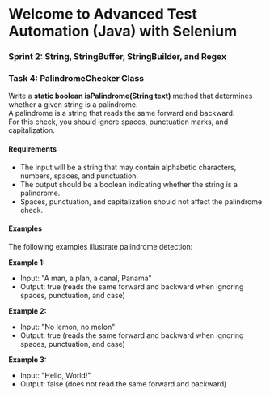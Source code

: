 # Welcome to Advanced Test Automation (Java) with Selenium
### Sprint 2: String, StringBuffer, StringBuilder, and Regex

### Task 4: PalindromeChecker Class

Write a **static boolean isPalindrome(String text)** method that determines whether a given string is a palindrome.</br>
A palindrome is a string that reads the same forward and backward.</br> 
For this check, you should ignore spaces, punctuation marks, and capitalization.

#### Requirements
- The input will be a string that may contain alphabetic characters, numbers, spaces, and punctuation.
- The output should be a boolean indicating whether the string is a palindrome.
- Spaces, punctuation, and capitalization should not affect the palindrome check.

#### Examples
The following examples illustrate palindrome detection:

**Example 1:**
- Input: "A man, a plan, a canal, Panama"
- Output: true (reads the same forward and backward when ignoring spaces, punctuation, and case)

**Example 2:**
- Input: "No lemon, no melon"
- Output: true (reads the same forward and backward when ignoring spaces, punctuation, and case)

**Example 3:**
- Input: "Hello, World!"
- Output: false (does not read the same forward and backward)
